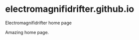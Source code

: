 # electromagnifidrifter.github.io
Electromagnifidrifter home page

Amazing home page.  


  
  


  
  

  
  


     









  









